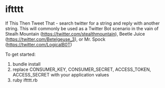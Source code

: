 # iftttt
If This Then Tweet That - search twitter for a string and reply with another string. This will commonly be used as a Twitter Bot scenario in the vain of Stealh Mountain (https://twitter.com/stealthmountain), Beetle Juice (https://twitter.com/Betelgeuse_3), or Mr. Spock (https://twitter.com/LogicalB0T) 

To get started:

1. bundle install
2. replace CONSUMER_KEY, CONSUMER_SECRET, ACCESS_TOKEN, ACCESS_SECRET with your application values
3. ruby iftttt.rb
